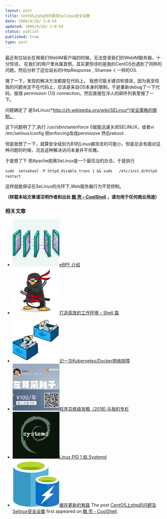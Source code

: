 ```yaml
---
layout: post
title: CentOS上php的问题及Selinux安全设置
date: 2009/9/26/ 1:0:54
updated: 2009/9/26/ 1:0:54
status: publish
published: true
type: post
---
```


最近有位站长在用我们WebIM客户端的时候，无法登录我们的WebIM服务器，十分惊讶。 在我们的用户里尚属首例，其实更惊讶的是我的CentOS也遇到了同样的问题。然后分析了这位站长的HttpResponse , Shamee :( 一样的OS.


搜了一下，发现的解决方法都是在代码上。 我想可能关键词有错误，因为我坚信我的问题肯定不在代码上，应该是来自OS本身的限制。于是重新debug了一下代码，报错 permission (13) connection。然后直接在洋人的邮件列表里搜了一下。


问题确定了 是SeLinux(*http://zh.wikipedia.org/wiki/SELinux*)安全策略的限制。



这下问题明了了,执行 /usr/sbin/setenforce 0就能迅速关闭SELINUX，或者vi /etc/selinux/config 把enforcing改成permissive 然后reboot.


但是我想了一下，就算安全级别为B1的Linux被攻击的可能小，但是总会有面对这种问题的时候，况且这种解决访问本身并不优雅。


于是想了下 把Apache脱离SeLinux是一个最恰当的办法，于是执行


`sudo  setsebool -P httpd_disable_trans 1 && sudo   /etc/init.d/httpd restart`


这样就能保证在SeLinux的光环下,Web服务器行为不受控制。



**（转载本站文章请注明作者和出处 [酷 壳 – CoolShell](https://coolshell.cn/) ，请勿用于任何商业用途）**



### 相关文章

* [![eBPF 介绍](../wp-content/uploads/2022/12/eBPF-150x150.jpeg)](https://coolshell.cn/articles/22320.html)[eBPF 介绍](https://coolshell.cn/articles/22320.html)
* [![打造高效的工作环境 – Shell 篇](../wp-content/uploads/2019/03/linux.ninja_-150x150.png)](https://coolshell.cn/articles/19219.html)[打造高效的工作环境 – Shell 篇](https://coolshell.cn/articles/19219.html)
* [![记一次Kubernetes/Docker网络排障](../wp-content/uploads/2018/12/docker-networking-1-150x150.png)](https://coolshell.cn/articles/18654.html)[记一次Kubernetes/Docker网络排障](https://coolshell.cn/articles/18654.html)
* [![程序员练级攻略（2018)  与我的专栏](../wp-content/uploads/2018/05/300x262-150x150.jpg)](https://coolshell.cn/articles/18360.html)[程序员练级攻略（2018) 与我的专栏](https://coolshell.cn/articles/18360.html)
* [![Linux PID 1 和 Systemd](../wp-content/uploads/2017/07/systemd-1-150x150.jpeg)](https://coolshell.cn/articles/17998.html)[Linux PID 1 和 Systemd](https://coolshell.cn/articles/17998.html)
* [![缓存更新的套路](../wp-content/uploads/2016/07/cache-150x150.png)](https://coolshell.cn/articles/17416.html)[缓存更新的套路](https://coolshell.cn/articles/17416.html)
The post [CentOS上php的问题及Selinux安全设置](https://coolshell.cn/articles/1462.html) first appeared on [酷 壳 - CoolShell](https://coolshell.cn).
